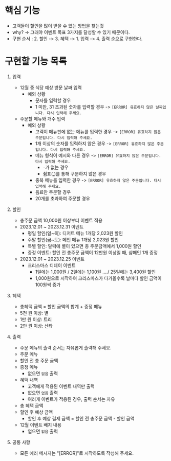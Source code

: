 # 핵심 기능
- 고객들이 할인을 많이 받을 수 있는 방법을 찾는것
- why? -> 그래야 이벤트 목표 3가지를 달성할 수 있기 때문이다.
- 구현 순서 : 2. 할인 -> 3. 혜택 -> 1. 입력 -> 4. 출력 순으로 구현한다.

# 구현할 기능 목록
1. 입력
   - 12월 중 식당 예상 방문 날짜 입력
     - 예외 상황
       - 문자를 입력할 경우
       - 1 미만, 31 초과된 숫자를 입력할 경우 -> `[ERROR] 유효하지 않은 날짜입니다. 다시 입력해 주세요.`
   - 주문할 메뉴와 개수 입력
     - 예외 상황
       - 고객이 메뉴판에 없는 메뉴를 입력한 경우 -> `[ERROR] 유효하지 않은 주문입니다. 다시 입력해 주세요.`
       - 1개 이상의 숫자를 입력하지 않은 경우 -> `[ERROR] 유효하지 않은 주문입니다. 다시 입력해 주세요.`
       - 메뉴 형식이 예시와 다른 경우 -> `[ERROR] 유효하지 않은 주문입니다. 다시 입력해 주세요.`
         - `-`가 없는 경우
         - 쉼표(,)를 통해 구분하지 않은 경우
       - 중복 메뉴를 입력한 경우 -> `[ERROR] 유효하지 않은 주문입니다. 다시 입력해 주세요.`
       - 음료만 주문할 경우
       - 20개를 초과하여 주문할 경우

2. 할인
   - 총주문 금액 10,000원 이상부터 이벤트 적용
   - 2023.12.01 ~ 2023.12.31 이벤트
     - 평일 할인(일~목): 디저트 메뉴 1개당 2,023원 할인
     - 주말 할인(금~토): 메인 메뉴 1개당 2,023원 할인
     - 특별 할인: 달력에 별이 있으면 총 주문금액에서 1,000원 할인
     - 증정 이벤트: 할인 전 총주문 금액이 12만원 이상일 때, 샴페인 1개 증정
   - 2023.12.01 ~ 2023.12.25 이벤트
     - 크리스마스 디데이 이벤트
       - 1일에는 1,000원 / 2일에는 1,100원 ..../ 25일에는 3,400원 할인
       - 1,000원으로 시작하여 크리스마스가 다가올수록 날마다 할인 금액이 100원씩 증가  
   
3. 혜택
   - 총혜택 금액 = 할인 금액의 합계 + 증정 메뉴
   - 5천 원 이상: 별
   - 1만 원 이상: 트리
   - 2만 원 이상: 산타    


4. 출력
   - 주문 메뉴의 출력 순서는 자유롭게 출력해 주세요.
   - 주문 메뉴
   - 할인 전 총 주문 금액
   - 증정 메뉴 
     - 없으면 `없음` 출력
   - 혜택 내역
     - 고객에게 적용된 이벤트 내역만 출력
     - 없으면 `없음` 출력
     - 여러개 이벤트가 적용된 경우, 출력 순서는 자유
   - 총 혜택 금액
   - 할인 후 예상 금액 
     - 할인 후 예상 결제 금액 = 할인 전 총주문 금액 - 할인 금액
   - 12월 이벤트 배지 내용
     - 업으면 `없음` 출력


5. 공통 사항
   - 모든 에러 메시지는 "[ERROR]"로 시작하도록 작성해 주세요.
